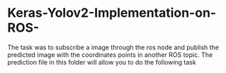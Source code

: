 # Keras-Yolov2-Implementation-on-ROS-
The task was to subscribe a image through the ros node and publish the predicted image with the coordinates points in another ROS topic. The prediction file in this folder will allow you to do the following task
